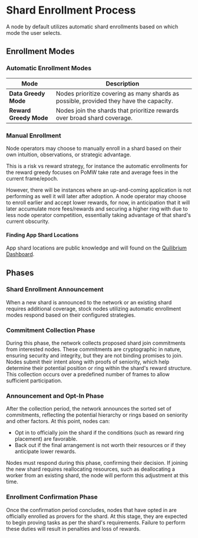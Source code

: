 # Shard Enrollment Process

A node by default utilizes automatic shard enrollments based on which mode the user selects.

## Enrollment Modes
### Automatic Enrollment Modes

| **Mode**               | **Description**                                                                                           | 
|-------------------------|-----------------------------------------------------------------------------------------------------------|
| **Data Greedy Mode**    | Nodes prioritize covering as many shards as possible, provided they have the capacity.                 |
| **Reward Greedy Mode**  | Nodes join the shards that prioritize rewards over broad shard coverage. |

### Manual Enrollment
Node operators may choose to manually enroll in a shard based on their own intuition, observations, or strategic advantage.

This is a risk vs reward strategy, for instance the automatic enrollments for the reward greedy focuses on PoMW take rate and average fees in the current frame/epoch.

However, there will be instances where an up-and-coming application is not performing as well it will later after adoption.  A node operator may choose to enroll earlier and accept lower rewards, for now, in anticipation that it will later accumulate more fees/rewards and securing a higher ring with due to less node operator competition, essentially taking advantage of that shard's current obscurity.

#### Finding App Shard Locations
App shard locations are public knowledge and will found on the [Quilibrium Dashboard](https://dashboard.quilibrium.com).

## Phases

### Shard Enrollment Announcement
When a new shard is announced to the network or an existing shard requires additional coverage, stock nodes utilizing automatic enrollment modes respond based on their configured strategies.

### Commitment Collection Phase

During this phase, the network collects proposed shard join commitments from interested nodes. These commitments are cryptographic in nature, ensuring security and integrity, but they are not binding promises to join. Nodes submit their intent along with proofs of seniority, which help determine their potential position or ring within the shard's reward structure. This collection occurs over a predefined number of frames to allow sufficient participation.

### Announcement and Opt-In Phase

After the collection period, the network announces the sorted set of commitments, reflecting the potential hierarchy or rings based on seniority and other factors. At this point, nodes can:
- Opt in to officially join the shard if the conditions (such as reward ring placement) are favorable.
- Back out if the final arrangement is not worth their resources or if they anticipate lower rewards.

Nodes must respond during this phase, confirming their decision. If joining the new shard requires reallocating resources, such as deallocating a worker from an existing shard, the node will perform this adjustment at this time.

### Enrollment Confirmation Phase

Once the confirmation period concludes, nodes that have opted in are officially enrolled as provers for the shard. At this stage, they are expected to begin proving tasks as per the shard's requirements. Failure to perform these duties will result in penalties and loss of rewards.
